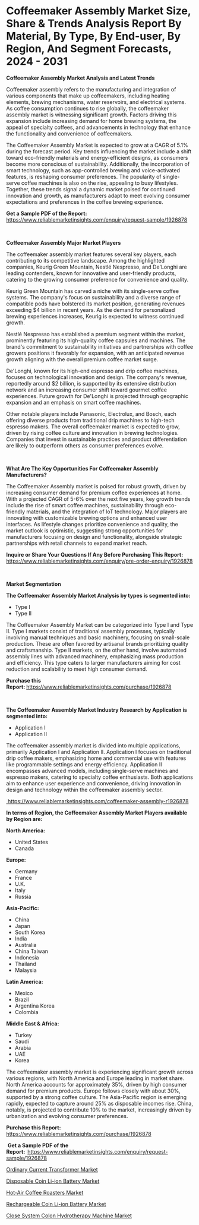 <p><h1>Coffeemaker Assembly Market Size, Share & Trends Analysis Report By Material, By Type, By End-user, By Region, And Segment Forecasts, 2024 - 2031</h1></p><p><strong>Coffeemaker Assembly Market Analysis and Latest Trends</strong></p>
<p><p>Coffeemaker assembly refers to the manufacturing and integration of various components that make up coffeemakers, including heating elements, brewing mechanisms, water reservoirs, and electrical systems. As coffee consumption continues to rise globally, the coffeemaker assembly market is witnessing significant growth. Factors driving this expansion include increasing demand for home brewing systems, the appeal of specialty coffees, and advancements in technology that enhance the functionality and convenience of coffeemakers.</p><p>The Coffeemaker Assembly Market is expected to grow at a CAGR of 5.1% during the forecast period. Key trends influencing the market include a shift toward eco-friendly materials and energy-efficient designs, as consumers become more conscious of sustainability. Additionally, the incorporation of smart technology, such as app-controlled brewing and voice-activated features, is reshaping consumer preferences. The popularity of single-serve coffee machines is also on the rise, appealing to busy lifestyles. Together, these trends signal a dynamic market poised for continued innovation and growth, as manufacturers adapt to meet evolving consumer expectations and preferences in the coffee brewing experience.</p></p>
<p><strong>Get a Sample PDF of the Report:&nbsp;</strong> <a href="https://www.reliablemarketinsights.com/enquiry/request-sample/1926878?utm_campaign=1731&utm_medium=2&utm_source=Github&utm_content=ia&utm_term=25102024&utm_id=coffeemaker-assembly">https://www.reliablemarketinsights.com/enquiry/request-sample/1926878</a></p>
<p>&nbsp;</p>
<p><strong>Coffeemaker Assembly Major Market Players</strong></p>
<p><p>The coffeemaker assembly market features several key players, each contributing to its competitive landscape. Among the highlighted companies, Keurig Green Mountain, Nestlé Nespresso, and De'Longhi are leading contenders, known for innovative and user-friendly products, catering to the growing consumer preference for convenience and quality.</p><p>Keurig Green Mountain has carved a niche with its single-serve coffee systems. The company's focus on sustainability and a diverse range of compatible pods have bolstered its market position, generating revenues exceeding $4 billion in recent years. As the demand for personalized brewing experiences increases, Keurig is expected to witness continued growth.</p><p>Nestlé Nespresso has established a premium segment within the market, prominently featuring its high-quality coffee capsules and machines. The brand's commitment to sustainability initiatives and partnerships with coffee growers positions it favorably for expansion, with an anticipated revenue growth aligning with the overall premium coffee market surge.</p><p>De'Longhi, known for its high-end espresso and drip coffee machines, focuses on technological innovation and design. The company's revenue, reportedly around $2 billion, is supported by its extensive distribution network and an increasing consumer shift toward gourmet coffee experiences. Future growth for De'Longhi is projected through geographic expansion and an emphasis on smart coffee machines.</p><p>Other notable players include Panasonic, Electrolux, and Bosch, each offering diverse products from traditional drip machines to high-tech espresso makers. The overall coffeemaker market is expected to grow, driven by rising coffee culture and innovation in brewing technologies. Companies that invest in sustainable practices and product differentiation are likely to outperform others as consumer preferences evolve.</p></p>
<p>&nbsp;</p>
<p><strong>What Are The Key Opportunities For Coffeemaker Assembly Manufacturers?</strong></p>
<p><p>The Coffeemaker Assembly market is poised for robust growth, driven by increasing consumer demand for premium coffee experiences at home. With a projected CAGR of 5-6% over the next five years, key growth trends include the rise of smart coffee machines, sustainability through eco-friendly materials, and the integration of IoT technology. Major players are innovating with customizable brewing options and enhanced user interfaces. As lifestyle changes prioritize convenience and quality, the market outlook is optimistic, suggesting strong opportunities for manufacturers focusing on design and functionality, alongside strategic partnerships with retail channels to expand market reach.</p></p>
<p><strong>Inquire or Share Your Questions If Any Before Purchasing This Report:</strong> <a href="https://www.reliablemarketinsights.com/enquiry/pre-order-enquiry/1926878?utm_campaign=1731&utm_medium=2&utm_source=Github&utm_content=ia&utm_term=25102024&utm_id=coffeemaker-assembly">https://www.reliablemarketinsights.com/enquiry/pre-order-enquiry/1926878</a></p>
<p>&nbsp;</p>
<p><strong>Market Segmentation</strong></p>
<p><strong>The Coffeemaker Assembly Market Analysis by types is segmented into:</strong></p>
<p><ul><li>Type I</li><li>Type II</li></ul></p>
<p><p>The Coffeemaker Assembly Market can be categorized into Type I and Type II. Type I markets consist of traditional assembly processes, typically involving manual techniques and basic machinery, focusing on small-scale production. These are often favored by artisanal brands prioritizing quality and craftsmanship. Type II markets, on the other hand, involve automated assembly lines with advanced machinery, emphasizing mass production and efficiency. This type caters to larger manufacturers aiming for cost reduction and scalability to meet high consumer demand.</p></p>
<p><strong>Purchase this Report:&nbsp;</strong><a href="https://www.reliablemarketinsights.com/purchase/1926878?utm_campaign=1731&utm_medium=2&utm_source=Github&utm_content=ia&utm_term=25102024&utm_id=coffeemaker-assembly">https://www.reliablemarketinsights.com/purchase/1926878</a></p>
<p>&nbsp;</p>
<p><strong>The Coffeemaker Assembly Market Industry Research by Application is segmented into:</strong></p>
<p><ul><li>Application I</li><li>Application II</li></ul></p>
<p><p>The coffeemaker assembly market is divided into multiple applications, primarily Application I and Application II. Application I focuses on traditional drip coffee makers, emphasizing home and commercial use with features like programmable settings and energy efficiency. Application II encompasses advanced models, including single-serve machines and espresso makers, catering to specialty coffee enthusiasts. Both applications aim to enhance user experience and convenience, driving innovation in design and technology within the coffeemaker assembly sector.</p></p>
<p><a href="https://www.reliablemarketinsights.com/coffeemaker-assembly-r1926878?utm_campaign=1731&utm_medium=2&utm_source=Github&utm_content=ia&utm_term=25102024&utm_id=coffeemaker-assembly">&nbsp;https://www.reliablemarketinsights.com/coffeemaker-assembly-r1926878</a></p>
<p><strong>In terms of Region, the Coffeemaker Assembly Market Players available by Region are:</strong></p>
<p>
    <p> <strong> North America: </strong>
        <ul>
            <li>United States</li>
            <li>Canada</li>
        </ul>
        </p> 
    <p> <strong> Europe: </strong>
        <ul>
            <li>Germany</li>
            <li>France</li>
            <li>U.K.</li>
            <li>Italy</li>
            <li>Russia</li>
        </ul>
        </p> 
    <p> <strong> Asia-Pacific: </strong>
        <ul>
            <li>China</li>
            <li>Japan</li>
            <li>South Korea</li>
            <li>India</li>
            <li>Australia</li>
            <li>China Taiwan</li>
            <li>Indonesia</li>
            <li>Thailand</li>
            <li>Malaysia</li>
        </ul>
        </p> 
    <p> <strong> Latin America: </strong>
        <ul>
            <li>Mexico</li>
            <li>Brazil</li>
            <li>Argentina Korea</li>
            <li>Colombia</li>
        </ul>
        </p> 
    <p> <strong> Middle East & Africa: </strong>
        <ul>
            <li>Turkey</li>
            <li>Saudi</li>
            <li>Arabia</li>
            <li>UAE</li>
            <li>Korea</li>
        </ul>
    </p>
    </p>
<p><p>The coffeemaker assembly market is experiencing significant growth across various regions, with North America and Europe leading in market share. North America accounts for approximately 35%, driven by high consumer demand for premium products. Europe follows closely with about 30%, supported by a strong coffee culture. The Asia-Pacific region is emerging rapidly, expected to capture around 25% as disposable incomes rise. China, notably, is projected to contribute 10% to the market, increasingly driven by urbanization and evolving consumer preferences.</p></p>
<p><strong>Purchase this Report: </strong><a href="https://www.reliablemarketinsights.com/purchase/1926878?utm_campaign=1731&utm_medium=2&utm_source=Github&utm_content=ia&utm_term=25102024&utm_id=coffeemaker-assembly">https://www.reliablemarketinsights.com/purchase/1926878</a></p>
<p>&nbsp;<strong>Get a Sample PDF of the Report:&nbsp;&nbsp;</strong><a href="https://www.reliablemarketinsights.com/enquiry/request-sample/1926878?utm_campaign=1731&utm_medium=2&utm_source=Github&utm_content=ia&utm_term=25102024&utm_id=coffeemaker-assembly">https://www.reliablemarketinsights.com/enquiry/request-sample/1926878</a></p>
<p><strong></strong></p>
<p><p><a href="https://www.linkedin.com/pulse/ordinary-current-transformer-market-ecosystem-competitive-wapbe?utm_campaign=1731&utm_medium=2&utm_source=Github&utm_content=ia&utm_term=25102024&utm_id=coffeemaker-assembly">Ordinary Current Transformer Market</a></p><p><a href="https://www.linkedin.com/pulse/disposable-coin-li-ion-battery-market-global-share-ranking-overall-carne?utm_campaign=1731&utm_medium=2&utm_source=Github&utm_content=ia&utm_term=25102024&utm_id=coffeemaker-assembly">Disposable Coin Li-ion Battery Market</a></p><p><a href="https://www.linkedin.com/pulse/hot-air-coffee-roasters-momentum-charting-48-cagr-path-2024-2031-v8hbf?utm_campaign=1731&utm_medium=2&utm_source=Github&utm_content=ia&utm_term=25102024&utm_id=coffeemaker-assembly">Hot-Air Coffee Roasters Market</a></p><p><a href="https://www.linkedin.com/pulse/global-rechargeable-coin-li-ion-battery-market-product-types-applications-0exre?utm_campaign=1731&utm_medium=2&utm_source=Github&utm_content=ia&utm_term=25102024&utm_id=coffeemaker-assembly">Rechargeable Coin Li-ion Battery Market</a></p><p><a href="https://www.linkedin.com/pulse/charting-future-comprehensive-analysis-global-close-system-colon-avt5f?utm_campaign=1731&utm_medium=2&utm_source=Github&utm_content=ia&utm_term=25102024&utm_id=coffeemaker-assembly">Close System Colon Hydrotherapy Machine Market</a></p></p>